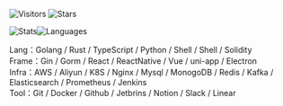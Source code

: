 <!-- Badge -->
![Visitors](https://visitor-badge.laobi.icu/badge?page_id=CcccFz.spiders&left_text=Visitors)
![Stars](https://img.shields.io/github/stars/CcccFz?label=Stars)

<!-- Stats -->
![Stats](https://github-readme-stats.vercel.app/api?username=CcccFz&hide_title=false&hide_border=true&show_icons=false&include_all_commits=true&count_private=true&line_height=20&theme=dracula)![Languages](https://github-readme-stats.vercel.app/api/top-langs/?username=CcccFz&hide_title=false&hide_border=true&layout=compact&theme=dracula)

Lang：Golang / Rust / TypeScript / Python / Shell / Shell / Solidity  
Frame：Gin / Gorm / React / ReactNative / Vue / uni-app / Electron  
Infra：AWS / Aliyun / K8S / Nginx / Mysql / MonogoDB / Redis / Kafka / Elasticsearch / Prometheus / Jenkins  
Tool：Git / Docker / Github / Jetbrins / Notion / Slack / Linear  
